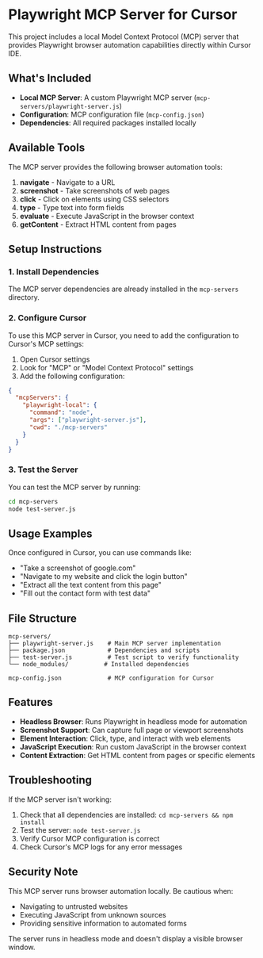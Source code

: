 # Playwright MCP Server for Cursor

This project includes a local Model Context Protocol (MCP) server that provides Playwright browser automation capabilities directly within Cursor IDE.

## What's Included

- **Local MCP Server**: A custom Playwright MCP server (`mcp-servers/playwright-server.js`)
- **Configuration**: MCP configuration file (`mcp-config.json`)
- **Dependencies**: All required packages installed locally

## Available Tools

The MCP server provides the following browser automation tools:

1. **navigate** - Navigate to a URL
2. **screenshot** - Take screenshots of web pages
3. **click** - Click on elements using CSS selectors
4. **type** - Type text into form fields
5. **evaluate** - Execute JavaScript in the browser context
6. **getContent** - Extract HTML content from pages

## Setup Instructions

### 1. Install Dependencies
The MCP server dependencies are already installed in the `mcp-servers` directory.

### 2. Configure Cursor
To use this MCP server in Cursor, you need to add the configuration to Cursor's MCP settings:

1. Open Cursor settings
2. Look for "MCP" or "Model Context Protocol" settings
3. Add the following configuration:

```json
{
  "mcpServers": {
    "playwright-local": {
      "command": "node",
      "args": ["playwright-server.js"],
      "cwd": "./mcp-servers"
    }
  }
}
```

### 3. Test the Server
You can test the MCP server by running:

```bash
cd mcp-servers
node test-server.js
```

## Usage Examples

Once configured in Cursor, you can use commands like:

- "Take a screenshot of google.com"
- "Navigate to my website and click the login button"
- "Extract all the text content from this page"
- "Fill out the contact form with test data"

## File Structure

```
mcp-servers/
├── playwright-server.js    # Main MCP server implementation
├── package.json            # Dependencies and scripts
├── test-server.js          # Test script to verify functionality
└── node_modules/          # Installed dependencies

mcp-config.json             # MCP configuration for Cursor
```

## Features

- **Headless Browser**: Runs Playwright in headless mode for automation
- **Screenshot Support**: Can capture full page or viewport screenshots
- **Element Interaction**: Click, type, and interact with web elements
- **JavaScript Execution**: Run custom JavaScript in the browser context
- **Content Extraction**: Get HTML content from pages or specific elements

## Troubleshooting

If the MCP server isn't working:

1. Check that all dependencies are installed: `cd mcp-servers && npm install`
2. Test the server: `node test-server.js`
3. Verify Cursor MCP configuration is correct
4. Check Cursor's MCP logs for any error messages

## Security Note

This MCP server runs browser automation locally. Be cautious when:
- Navigating to untrusted websites
- Executing JavaScript from unknown sources
- Providing sensitive information to automated forms

The server runs in headless mode and doesn't display a visible browser window.
